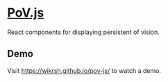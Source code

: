 # [PoV.js](https://wikrsh.github.io/pov-js/)

React components for displaying persistent of vision.

## Demo
Visit https://wikrsh.github.io/pov-js/ to watch a demo.
